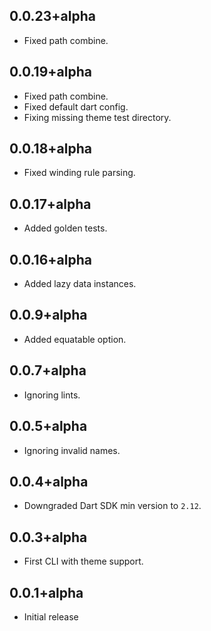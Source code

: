 
## 0.0.23+alpha

* Fixed path combine.

## 0.0.19+alpha

* Fixed path combine.
* Fixed default dart config.
* Fixing missing theme test directory.

## 0.0.18+alpha

* Fixed winding rule parsing.

## 0.0.17+alpha

* Added golden tests.

## 0.0.16+alpha

* Added lazy data instances.

## 0.0.9+alpha

* Added equatable option.

## 0.0.7+alpha

* Ignoring lints.

## 0.0.5+alpha

* Ignoring invalid names.

## 0.0.4+alpha

* Downgraded Dart SDK min version to `2.12`.

## 0.0.3+alpha

* First CLI with theme support.

## 0.0.1+alpha

* Initial release
